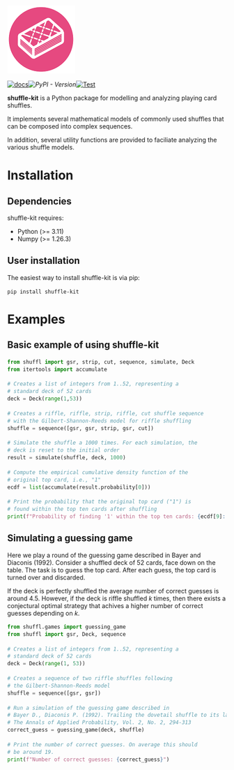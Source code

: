 ![logo](./docs/logos/shuffle-kit-logo-small.png)

[![docs](https://github.com/jmssnr/shuffle-kit/actions/workflows/docs.yaml/badge.svg)](https://github.com/jmssnr/shuffle-kit/actions/workflows/docs.yaml)_![PyPI - Version](https://img.shields.io/pypi/v/shuffl)_[![Test](https://github.com/jmssnr/shuffle-kit/actions/workflows/test.yaml/badge.svg)](https://github.com/jmssnr/shuffle-kit/actions/workflows/test.yaml)

**shuffle-kit** is a Python package for modelling and analyzing playing card shuffles.

It implements several mathematical models of commonly used shuffles that can be composed into complex sequences.

In addition, several utility functions are provided to faciliate analyzing the various shuffle models.

# Installation

## Dependencies

shuffle-kit requires:

- Python (>= 3.11)
- Numpy (>= 1.26.3)

## User installation

The easiest way to install shuffle-kit is via pip:

`pip install shuffle-kit`

# Examples

## Basic example of using shuffle-kit

```py
from shuffl import gsr, strip, cut, sequence, simulate, Deck
from itertools import accumulate

# Creates a list of integers from 1..52, representing a
# standard deck of 52 cards
deck = Deck(range(1,53))

# Creates a riffle, riffle, strip, riffle, cut shuffle sequence
# with the Gilbert-Shannon-Reeds model for riffle shuffling
shuffle = sequence([gsr, gsr, strip, gsr, cut])

# Simulate the shuffle a 1000 times. For each simulation, the
# deck is reset to the initial order
result = simulate(shuffle, deck, 1000)

# Compute the empirical cumulative density function of the
# original top card, i.e., "1"
ecdf = list(accumulate(result.probability[0]))

# Print the probability that the original top card ("1") is
# found within the top ten cards after shuffling
print(f"Probability of finding '1' within the top ten cards: {ecdf[9]:.2}")
```

## Simulating a guessing game

Here we play a round of the guessing game described in Bayer and Diaconis (1992). Consider a shuffled deck of 52 cards, face down on the table. The task is to guess the top card. After each guess, the top card is turned over and discarded. 

If the deck is perfectly shuffled the average number of correct guesses is around 4.5. However, if the deck is riffle shuffled _k_ times, then there exists a conjectural optimal strategy that achives a higher number of correct guesses depending on _k_.

```py
from shuffl.games import guessing_game
from shuffl import gsr, Deck, sequence

# Creates a list of integers from 1..52, representing a
# standard deck of 52 cards
deck = Deck(range(1, 53))

# Creates a sequence of two riffle shuffles following
# the Gilbert-Shannon-Reeds model
shuffle = sequence([gsr, gsr])

# Run a simulation of the guessing game described in
# Bayer D., Diaconis P. (1992). Trailing the dovetail shuffle to its lair.
# The Annals of Applied Probability, Vol. 2, No. 2, 294-313
correct_guess = guessing_game(deck, shuffle)

# Print the number of correct guesses. On average this should
# be around 19.
print(f"Number of correct guesses: {correct_guess}")
```
